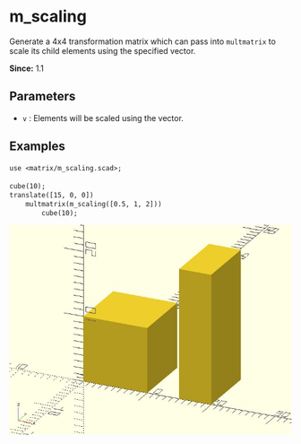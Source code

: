 # m_scaling

Generate a 4x4 transformation matrix which can pass into `multmatrix` to scale its child elements using the specified vector.

**Since:** 1.1

## Parameters

- `v` : Elements will be scaled using the vector.

## Examples

	use <matrix/m_scaling.scad>;

	cube(10);
	translate([15, 0, 0]) 
		multmatrix(m_scaling([0.5, 1, 2]))
			cube(10);

![m_scaling](images/lib3x-m_scaling-1.JPG)

